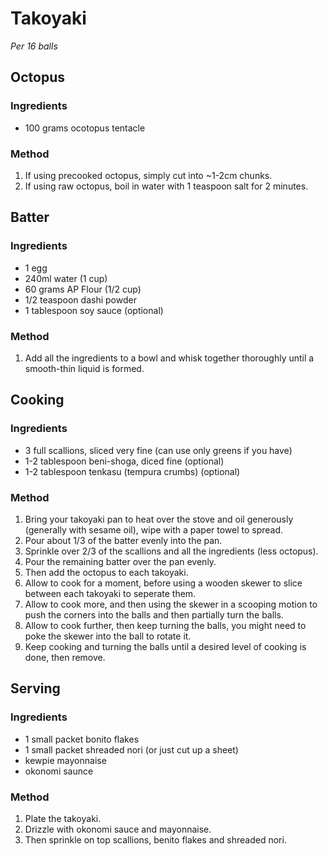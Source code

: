 # Takoyaki

*Per 16 balls*

## Octopus

### Ingredients

* 100 grams ocotopus tentacle

### Method

1. If using precooked octopus, simply cut into ~1-2cm chunks.
1. If using raw octopus, boil in water with 1 teaspoon salt for 2 minutes.


## Batter

### Ingredients

* 1 egg
* 240ml water (1 cup)
* 60 grams AP Flour (1/2 cup)
* 1/2 teaspoon dashi powder
* 1 tablespoon soy sauce (optional)

### Method

1. Add all the ingredients to a bowl and whisk together thoroughly until a smooth-thin liquid is formed.


## Cooking

### Ingredients

* 3 full scallions, sliced very fine (can use only greens if you have)
* 1-2 tablespoon beni-shoga, diced fine (optional)
* 1-2 tablespoon tenkasu (tempura crumbs) (optional)

### Method

1. Bring your takoyaki pan to heat over the stove and oil generously (generally with sesame oil), wipe with a paper towel to spread.
1. Pour about 1/3 of the batter evenly into the pan.
1. Sprinkle over 2/3 of the scallions and all the ingredients (less octopus).
1. Pour the remaining batter over the pan evenly.
1. Then add the octopus to each takoyaki.
1. Allow to cook for a moment, before using a wooden skewer to slice between each takoyaki to seperate them.
1. Allow to cook more, and then using the skewer in a scooping motion to push the corners into the balls and then partially turn the balls.
1. Allow to cook further, then keep turning the balls, you might need to poke the skewer into the ball to rotate it.
1. Keep cooking and turning the balls until a desired level of cooking is done, then remove.


## Serving

### Ingredients

* 1 small packet bonito flakes
* 1 small packet shreaded nori (or just cut up a sheet)
* kewpie mayonnaise
* okonomi saunce

### Method

1. Plate the takoyaki.
1. Drizzle with okonomi sauce and mayonnaise.
1. Then sprinkle on top scallions, benito flakes and shreaded nori.

